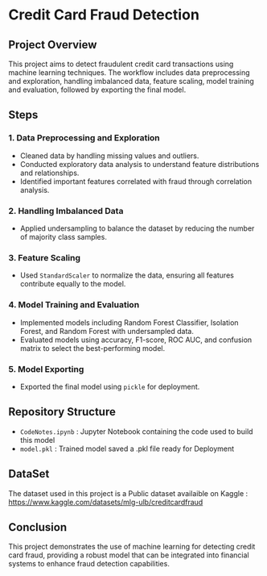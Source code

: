 # Credit Card Fraud Detection

## Project Overview
This project aims to detect fraudulent credit card transactions using machine learning techniques. The workflow includes data preprocessing and exploration, handling imbalanced data, feature scaling, model training and evaluation, followed by exporting the final model.

## Steps

### 1. Data Preprocessing and Exploration
- Cleaned data by handling missing values and outliers.
- Conducted exploratory data analysis to understand feature distributions and relationships.
- Identified important features correlated with fraud through correlation analysis.

### 2. Handling Imbalanced Data
- Applied undersampling to balance the dataset by reducing the number of majority class samples.

### 3. Feature Scaling
- Used `StandardScaler` to normalize the data, ensuring all features contribute equally to the model.

### 4. Model Training and Evaluation
- Implemented models including Random Forest Classifier, Isolation Forest, and Random Forest with undersampled data.
- Evaluated models using accuracy, F1-score, ROC AUC, and confusion matrix to select the best-performing model.

### 5. Model Exporting
- Exported the final model using `pickle` for deployment.

## Repository Structure
- `CodeNotes.ipynb` : Jupyter Notebook containing the code used to build this model
- `model.pkl` : Trained model saved a .pkl file ready for Deployment

## DataSet
The dataset used in this project is a Public dataset availaible on Kaggle :
https://www.kaggle.com/datasets/mlg-ulb/creditcardfraud

## Conclusion
This project demonstrates the use of machine learning for detecting credit card fraud, providing a robust model that can be integrated into financial systems to enhance fraud detection capabilities.
